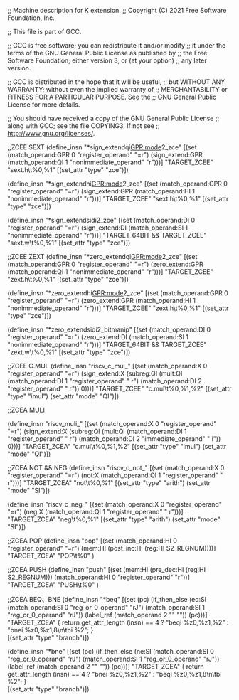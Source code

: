 ;; Machine description for K extension.
;; Copyright (C) 2021 Free Software Foundation, Inc.

;; This file is part of GCC.

;; GCC is free software; you can redistribute it and/or modify
;; it under the terms of the GNU General Public License as published by
;; the Free Software Foundation; either version 3, or (at your option)
;; any later version.

;; GCC is distributed in the hope that it will be useful,
;; but WITHOUT ANY WARRANTY; without even the implied warranty of
;; MERCHANTABILITY or FITNESS FOR A PARTICULAR PURPOSE.  See the
;; GNU General Public License for more details.

;; You should have received a copy of the GNU General Public License
;; along with GCC; see the file COPYING3.  If not see
;; <http://www.gnu.org/licenses/>.




;;ZCEE SEXT
(define_insn "*sign_extendqi<GPR:mode>2_zce"
  [(set (match_operand:GPR 0 "register_operand" "=r")
	(sign_extend:GPR (match_operand:QI 1 "nonimmediate_operand" "r")))]
  "TARGET_ZCEE"
  "sext.h\t%0,%1"
  [(set_attr "type" "zce")])

(define_insn "*sign_extendhi<GPR:mode>2_zce"
  [(set (match_operand:GPR 0 "register_operand" "=r")
	(sign_extend:GPR (match_operand:HI 1 "nonimmediate_operand" "r")))]
  "TARGET_ZCEE"
  "sext.h\t%0,%1"
  [(set_attr "type" "zce")])

(define_insn "*sign_extendsidi2_zce"
  [(set (match_operand:DI 0 "register_operand" "=r")
	(sign_extend:DI (match_operand:SI 1 "nonimmediate_operand" "r")))]
  "TARGET_64BIT && TARGET_ZCEE"
  "sext.w\t%0,%1"
  [(set_attr "type" "zce")])

;;ZCEE ZEXT
(define_insn "*zero_extendqi<GPR:mode>2_zce"
  [(set (match_operand:GPR 0 "register_operand" "=r")
	(zero_extend:GPR (match_operand:QI 1 "nonimmediate_operand" "r")))]
  "TARGET_ZCEE"
  "zext.h\t%0,%1"
  [(set_attr "type" "zce")])

(define_insn "*zero_extendhi<GPR:mode>2_zce"
  [(set (match_operand:GPR 0 "register_operand" "=r")
	(zero_extend:GPR (match_operand:HI 1 "nonimmediate_operand" "r")))]
  "TARGET_ZCEE"
  "zext.h\t%0,%1"
  [(set_attr "type" "zce")])

(define_insn "*zero_extendsidi2_bitmanip"
  [(set (match_operand:DI 0 "register_operand" "=r")
	(zero_extend:DI (match_operand:SI 1 "nonimmediate_operand" "r")))]
  "TARGET_64BIT && TARGET_ZCEE"
  "zext.w\t%0,%1"
  [(set_attr "type" "zce")])

;;ZCEE C.MUL
(define_insn "riscv_c_mul_<mode>"
  [(set (match_operand:X                       0 "register_operand" "=r")
	(sign_extend:X
	  (subreg:QI (mult:QI (match_operand:DI 1 "register_operand" " r")
			      (match_operand:DI 2 "register_operand" " r"))
		     0)))]
  "TARGET_ZCEE"
  "c.mul\t%0,%1,%2"
  [(set_attr "type" "imul")
   (set_attr "mode" "QI")])

;;ZCEA MULI

(define_insn "riscv_muli_<mode>"
  [(set (match_operand:X                       0 "register_operand" "=r")
	(sign_extend:X
	  (subreg:QI (mult:QI (match_operand:DI 1 "register_operand" " r")
			      (match_operand:DI 2 "immediate_operand" " i"))
		     0)))]
  "TARGET_ZCEA"
  "c.mul\t%0,%1,%2"
  [(set_attr "type" "imul")
   (set_attr "mode" "QI")])


;;ZCEA NOT && NEG
(define_insn "riscv_c_not_<mode>"
  [(set (match_operand:X         0 "register_operand" "=r")
	(not:X (match_operand:QI 1 "register_operand" " r")))]
  "TARGET_ZCEA"
  "not\t%0,%1"
  [(set_attr "type" "arith")
   (set_attr "mode" "SI")])

(define_insn "riscv_c_neg_<mode>"
  [(set (match_operand:X         0 "register_operand" "=r")
	(neg:X (match_operand:QI 1 "register_operand" " r")))]
  "TARGET_ZCEA"
  "neg\t%0,%1"
  [(set_attr "type" "arith")
   (set_attr "mode" "SI")])


;;ZCEA  POP
(define_insn "pop"
  [(set (match_operand:HI 0 "register_operand" "=r")
	(mem:HI (post_inc:HI (reg:HI S2_REGNUM))))]
  "TARGET_ZCEA"
  "POP\t%0"
  )

;;ZCEA  PUSH
(define_insn "push"
  [(set (mem:HI (pre_dec:HI (reg:HI S2_REGNUM)))
	(match_operand:HI 0 "register_operand" "r"))]
  "TARGET_ZCEA"
  "PUSH\t%0"
  )

;;ZCEA BEQ、BNE
(define_insn "*beq"
  [(set (pc)
        (if_then_else (eq:SI (match_operand:SI 0 "reg_or_0_operand" "rJ")
                             (match_operand:SI 1 "reg_or_0_operand" "rJ"))
                      (label_ref (match_operand 2 "" ""))
                      (pc)))]
  "TARGET_ZCEA"
{
  return get_attr_length (insn) == 4
        ? "beqi     %z0,%z1,%2"
        : "bnei    %z0,%z1,8\n\tbi     %2";
}  
  [(set_attr "type" "branch")])

(define_insn "*bne"
  [(set (pc)
        (if_then_else (ne:SI (match_operand:SI 0 "reg_or_0_operand" "rJ")
                             (match_operand:SI 1 "reg_or_0_operand" "rJ"))
                      (label_ref (match_operand 2 "" ""))
                      (pc)))]
  "TARGET_ZCEA"
{
  return get_attr_length (insn) == 4
        ? "bnei    %z0,%z1,%2"
        : "beqi     %z0,%z1,8\n\tbi     %2";
}  
  [(set_attr "type" "branch")])


